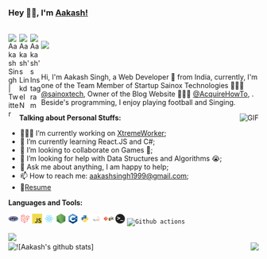 ### Hey 👋🏽, I'm [Aakash!](https://aakashsingh.com) 

<br/>
<a href="https://twitter.com/aakash_world">
  <img align="left" alt="Aakash Singh | Twitter" width="22px" src="https://cdn.jsdelivr.net/npm/simple-icons@v3/icons/twitter.svg" />
</a>
<a href="https://www.linkedin.com/in/aakash-singh-4125b4163/">
  <img align="left" alt="Aakash's LinkdeIN" width="22px" src="https://cdn.jsdelivr.net/npm/simple-icons@v3/icons/linkedin.svg" />
</a>
<a href="https://www.instagram.com/aakashrajputofficial/">
  <img align="left" alt="Aakash's Instagram" width="22px" src="https://cdn.jsdelivr.net/npm/simple-icons@v3/icons/instagram.svg" />
</a>

![](https://visitor-badge.glitch.me/badge?page_id=aakashrajput.aakashrajput)

<br />

Hi, I'm Aakash Singh, a Web Developer 🚀 from India, currently, I'm one of the Team Member of Startup Sainox Technologies 🙍🏽‍♂️ [@sainoxtech](https://github.com/sainoxtech), Owner of the Blog Website 👨🏽‍💻 [@AcquireHowTo](https://www.acquirehowto.com/), . Beside's programming, I enjoy playing football and Singing.

  <img align="right" alt="GIF" src="https://media.giphy.com/media/836HiJc7pgzy8iNXCn/giphy.gif" />
  
**Talking about Personal Stuffs:**

- 👨🏽‍💻 I’m currently working on [XtremeWorker](https://github.com/SaiNoxTech/XtremeWorkers);
- 🌱 I’m currently learning React.JS and C#; 
- 👯 I’m looking to collaborate on Games 🤝;
- 🤔 I’m looking for help with Data Structures and Algorithms 😭;
- 💬 Ask me about anything, I am happy to help;
- 📫 How to reach me: aakashsingh1999@gmail.com;
- 📝[Resume](https://aakashsingh.com/)

**Languages and Tools:**  

<code><img height="20" src="https://raw.githubusercontent.com/github/explore/80688e429a7d4ef2fca1e82350fe8e3517d3494d/topics/php/php.png"></code>
<code><img height="20" src="https://raw.githubusercontent.com/github/explore/80688e429a7d4ef2fca1e82350fe8e3517d3494d/topics/laravel/laravel.png"></code>
<code><img height="20" src="https://raw.githubusercontent.com/github/explore/80688e429a7d4ef2fca1e82350fe8e3517d3494d/topics/javascript/javascript.png"></code>
<code><img height="20" src="https://raw.githubusercontent.com/github/explore/80688e429a7d4ef2fca1e82350fe8e3517d3494d/topics/react/react.png"></code>
<code><img height="20" src="https://raw.githubusercontent.com/github/explore/80688e429a7d4ef2fca1e82350fe8e3517d3494d/topics/nodejs/nodejs.png"></code>
<code><img height="20" src="https://raw.githubusercontent.com/github/explore/80688e429a7d4ef2fca1e82350fe8e3517d3494d/topics/cpp/cpp.png"></code>
<code><img height="20" src="https://raw.githubusercontent.com/github/explore/80688e429a7d4ef2fca1e82350fe8e3517d3494d/topics/python/python.png"></code>
<code><img height="20" src="https://raw.githubusercontent.com/github/explore/80688e429a7d4ef2fca1e82350fe8e3517d3494d/topics/mysql/mysql.png"></code>
<code><img height="20" src="https://raw.githubusercontent.com/github/explore/80688e429a7d4ef2fca1e82350fe8e3517d3494d/topics/git/git.png"></code>
<code><img height="20" src="https://raw.githubusercontent.com/github/explore/80688e429a7d4ef2fca1e82350fe8e3517d3494d/topics/terminal/terminal.png"></code>
<code><img alt="Github actions" src="https://img.shields.io/badge/-Github_Actions-2088FF?style=flat-square&logo=github-actions&logoColor=white" /></code>



<div><img src="https://github-profile-trophy.vercel.app/?username=DeltaCoderr&theme=dracula&count_private=true"></div>
![Aakash's github stats]<img align="left" src="https://github-readme-stats.vercel.app/api?username=aakashrajput&show_icons=true&hide_border=true&theme=tokyonight"><img align="right" src="https://github-readme-stats.vercel.app/api/top-langs/?username=aakashrajput&theme=tokyonight&hide=batchfile">

